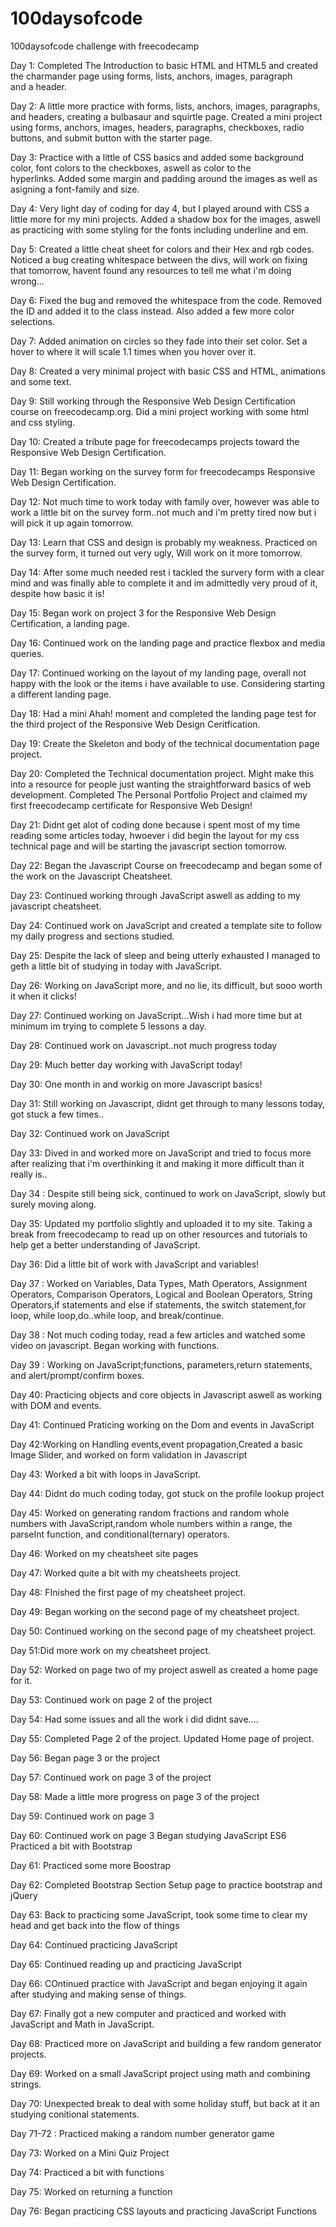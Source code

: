 # 100daysofcode
100daysofcode challenge with freecodecamp

Day 1: Completed The Introduction to basic HTML and HTML5 and created the charmander page using forms, lists, anchors, images, paragraph   
       and a header.

Day 2: A little more practice with forms, lists, anchors, images, paragraphs, and headers, creating a bulbasaur and squirtle page.
       Created a mini project using forms, anchors, images, headers, paragraphs, checkboxes, radio buttons, and submit button with the            starter page.
       
Day 3: Practice with a little of CSS basics and added some background color, font colors to the checkboxes, aswell as color to the         
       hyperlinks. Added some margin and padding around the images as well as asigning a font-family and size. 
       
Day 4: Very light day of coding for day 4, but I played around with CSS a little more for my mini projects. Added a shadow box for the            images, aswell as practicing with some styling for the fonts including underline and em. 

Day 5: Created a little cheat sheet for colors and their Hex and rgb codes.
       Noticed a bug creating whitespace between the divs, will work on fixing that tomorrow, havent found any resources to tell me what          i'm doing wrong...
      
Day 6: Fixed the bug and removed the whitespace from the code. 
       Removed the ID and added it to the class instead. Also added a few more color selections.
       
Day 7: Added animation on circles so they fade into their set color.
       Set a hover to where it will scale 1.1 times when you hover over it.

Day 8: Created a very minimal project with basic CSS and HTML, animations and some text.

Day 9: Still working through the Responsive Web Design Certification course on freecodecamp.org.
       Did a mini project working with some html and css styling.
       
Day 10: Created a tribute page for freecodecamps projects toward the Responsive Web Design Certification.

Day 11: Began working on the survey form for freecodecamps Responsive Web Design Certification.

Day 12: Not much time to work today with family over, however was able to work a little bit on the survey form..not much and i'm pretty           tired now but i will pick it up again tomorrow.

Day 13: Learn that CSS and design is probably my weakness. Practiced on the survey form, it turned out very ugly, Will work on it more             tomorrow.

Day 14: After some much needed rest i tackled the survery form with a clear mind and was finally able to complete it and im admittedly           very proud of it, despite how basic it is!

Day 15: Began work on project 3 for the Responsive Web Design Certification, a landing page.

Day 16: Continued work on the landing page and practice flexbox and media queries.

Day 17: Continued working on the layout of my landing page, overall not happy with the look or the items i have available to use.               Considering starting a different landing page.

Day 18: Had a mini Ahah! moment and completed the landing page test for the third project of the Responsive Web Design Ceritfication.

Day 19: Create the Skeleton and body of the technical documentation page project.

Day 20: Completed the Technical documentation project. Might make this into a resource for people just wanting the straightforward               basics of web development. 
        Completed The Personal Portfolio Project and claimed my first freecodecamp certificate for Responsive Web Design!
        
Day 21: Didnt get alot of coding done because i spent most of my time reading some articles today, hwoever i did begin the layout for my          css technical page and will be starting the javascript section tomorrow.

Day 22: Began the Javascript Course on freecodecamp and began some of the work on the Javascript Cheatsheet.

Day 23: Continued working through JavaScript aswell as adding to my javascript cheatsheet.

Day 24: Continued work on JavaScript and created a template site to follow my daily progress and sections studied.

Day 25: Despite the lack of sleep and being utterly exhausted I managed to geth a little bit of studying in today with JavaScript.

Day 26: Working on JavaScript more, and no lie, its difficult, but sooo worth it when it clicks!

Day 27: Continued working on JavaScript...Wish i had more time but at minimum im trying to complete 5 lessons a day.

Day 28: Continued work on Javascript..not much progress today

Day 29: Much better day working with JavaScript today!

Day 30: One month in and workig on more Javascript basics!

Day 31: Still working on Javascript, didnt get through to many lessons today, got stuck a few times..

Day 32: Continued work on JavaScript

Day 33: Dived in and worked more on JavaScript and tried to focus more after realizing that i'm overthinking it and making it more               difficult than it really is..

Day 34 : Despite still being sick, continued to work on JavaScript, slowly but surely moving along.

Day 35: Updated my portfolio slightly and uploaded it to my site.
        Taking a break from freecodecamp to read up on other resources and tutorials to help get a better understanding of JavaScript.

Day 36: Did a little bit of work with JavaScript and variables!

Day 37 : Worked on Variables, Data Types, Math Operators, Assignment Operators, Comparison Operators, Logical and Boolean Operators, String Operators,if statements and else if statements, the switch statement,for loop, while loop,do..while loop, and break/continue.
         
Day 38 :  Not much coding today, read a few articles and watched some video on javascript. Began working with functions.

Day 39 : Working on JavaScript;functions, parameters,return statements, and alert/prompt/confirm boxes.

Day 40: Practicing objects and core objects in Javascript aswell as working with DOM and events.

Day 41: Continued Praticing working on the Dom and events in JavaScript

Day 42:Working on Handling events,event propagation,Created a basic Image Slider, and worked on form validation in Javascript

Day 43: Worked a bit with loops in JavaScript.

Day 44: Didnt do much coding today, got stuck on the profile lookup project 

Day 45: Worked on generating random fractions and random whole numbers with JavaScript,random whole numbers within a range, the parseInt         function, and conditional(ternary) operators.

Day 46: Worked on my cheatsheet site pages

Day 47: Worked quite a bit with my cheatsheets project.

Day 48: FInished the first page of my cheatsheet project.

Day 49: Began working on the second page of my cheatsheet project.

Day 50: Continued working on the second page of my cheatsheet project.

Day 51:Did more work on my cheatsheet project.

Day 52: Worked on page two of my project aswell as created a home page for it.

Day 53: Continued work on page 2 of the project

Day 54: Had some issues and all the work i did didnt save....

Day 55: Completed Page 2 of the project.
        Updated Home page of project.
        
Day 56: Began page 3 or the project

Day 57: Continued work on page 3 of the project

Day 58: Made a little more progress on page 3 of the project

Day 59: Continued work on page 3

Day 60: Continued work on page 3
        Began studying JavaScript ES6
        Practiced a bit with Bootstrap
        
Day 61: Practiced some more Boostrap

Day 62: Completed Bootstrap Section
        Setup page to practice bootstrap and jQuery
      
Day 63: Back to practicing some JavaScript, took some time to clear my head and get back into the flow of things

Day 64: Continued practicing JavaScript

Day 65: Continued reading up and practicing JavaScript

Day 66: COntinued practice with JavaScript and began enjoying it again after studying and making sense of things.

Day 67: Finally got a new computer and practiced and worked with JavaScript and Math in JavaScript.

Day 68: Practiced more on JavaScript and building a few random generator projects.

Day 69: Worked on a small JavaScript project using math and combining strings.

Day 70: Unexpected break to deal with some holiday stuff, but back at it an studying conitional statements.

Day 71-72 : Practiced making a random number generator game

Day 73: Worked on a Mini Quiz Project

Day 74: Practiced a bit with functions

Day 75: Worked on returning a function

Day 76: Began practicing CSS layouts and practicing JavaScript Functions

    
      
      
   
      
